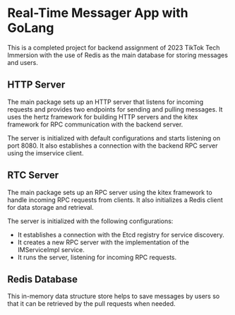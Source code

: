 # Real-Time Messager App with GoLang

This is a completed project for backend assignment of 2023 TikTok Tech Immersion with the use of Redis as the main database for storing messages and users.

## HTTP Server
The main package sets up an HTTP server that listens for incoming requests and provides two endpoints for sending and pulling messages. It uses the hertz framework for building HTTP servers and the kitex framework for RPC communication with the backend server.

The server is initialized with default configurations and starts listening on port 8080. It also establishes a connection with the backend RPC server using the imservice client.

## RTC Server
The main package sets up an RPC server using the kitex framework to handle incoming RPC requests from clients. It also initializes a Redis client for data storage and retrieval.

The server is initialized with the following configurations:

- It establishes a connection with the Etcd registry for service discovery.
- It creates a new RPC server with the implementation of the IMServiceImpl service.
- It runs the server, listening for incoming RPC requests.

## Redis Database
This in-memory data structure store helps to save messages by users so that it can be retrieved by the pull requests when needed.
